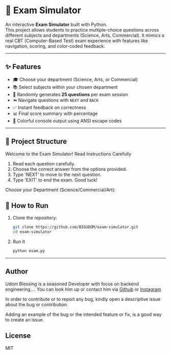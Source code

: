 # 📝 Exam Simulator

An interactive **Exam Simulator** built with Python.  
This project allows students to practice multiple-choice questions across different subjects and departments (Science, Arts, Commercial). It mimics a real CBT (Computer-Based Test) exam experience with features like navigation, scoring, and color-coded feedback.

---

## ✨ Features
- 🎓 Choose your department (Science, Arts, or Commercial)
- 📚 Select subjects within your chosen department
- 🎲 Randomly generates **25 questions** per exam session
- ⏪ Navigate questions with `NEXT` and `BACK`
- ✅ Instant feedback on correctness
- 📊 Final score summary with percentage
- 🎨 Colorful console output using ANSI escape codes

---

## 📂 Project Structure


Welcome to the Exam Simulator!
Read Instructions Carefully
1. Read each question carefully.
2. Choose the correct answer from the options provided.
3. Type 'NEXT' to move to the next question.
4. Type 'EXIT' to end the exam.
Good luck!

Choose your Department (Science/Commercial/Art):




## 🚀 How to Run
1. Clone the repository:
   ```bash
   git clone https://github.com/BIGUDOM/exam-simulator.git
   cd exam-simulator

2. Run It
   ```bash
   python exam.py


---


## Author

Udom Blessing is a seasoned Developer with focus on backend engineering.... You can look him up or contact him via [Github](https://github.com/BIGUDOM) or [Instagram](https://www.instagram.com/udomblessing481?igsh=dnUxNjE2dThrZGk3&utm_source=qr)


In order to contribute or to report any bug, kindly open a descriptive issue about the bug or contribution.

Adding an example of the bug or the intended feature or fix, is a good way to create an issue.

## License
MIT
